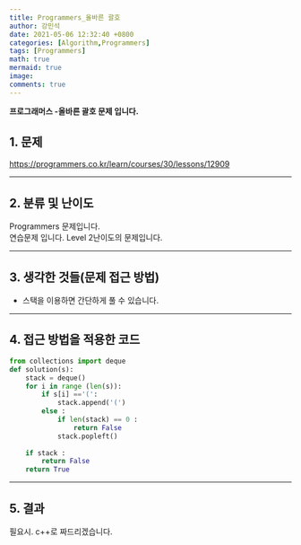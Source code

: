 ```yaml
---
title: Programmers_올바른 괄호
author: 강민석
date: 2021-05-06 12:32:40 +0800
categories: [Algorithm,Programmers]
tags: [Programmers]
math: true
mermaid: true
image: 
comments: true
---
```


**프로그래머스 -올바른 괄호 문제 입니다.**

## 1. 문제
<https://programmers.co.kr/learn/courses/30/lessons/12909>






-----  

## 2. 분류 및 난이도

Programmers 문제입니다.  
연습문제 입니다.
Level 2난이도의 문제입니다.


-----  

## 3. 생각한 것들(문제 접근 방법)

- 스택을 이용하면 간단하게 풀 수 있습니다.




-----  

## 4. 접근 방법을 적용한 코드


```python
from collections import deque
def solution(s):
    stack = deque()
    for i in range (len(s)):
        if s[i] =='(':
            stack.append('(')
        else :
            if len(stack) == 0 :
                return False
            stack.popleft()
            
    if stack : 
        return False
    return True
```


-----



## 5. 결과

필요시. c++로 짜드리겠습니다.















 
